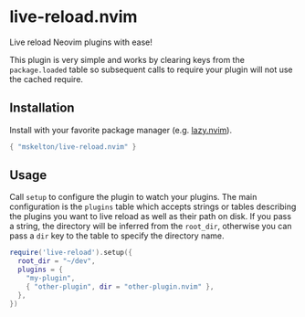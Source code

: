 # live-reload.nvim

Live reload Neovim plugins with ease!

This plugin is very simple and works by clearing keys from the `package.loaded`
table so subsequent calls to require your plugin will not use the cached
require.

## Installation

Install with your favorite package manager (e.g. [lazy.nvim](https://github.com/folke/lazy.nvim)).


```lua
{ "mskelton/live-reload.nvim" }
```

## Usage

Call `setup` to configure the plugin to watch your plugins. The main
configuration is the `plugins` table which accepts strings or tables describing
the plugins you want to live reload as well as their path on disk. If you pass
a string, the directory will be inferred from the `root_dir`, otherwise you can
pass a `dir` key to the table to specify the directory name.

```lua
require('live-reload').setup({
  root_dir = "~/dev",
  plugins = {
    "my-plugin",
    { "other-plugin", dir = "other-plugin.nvim" },
  },
})
```
